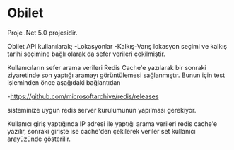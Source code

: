 # Obilet

Proje .Net 5.0 projesidir. 

Obilet API kullanılarak;
-Lokasyonlar
-Kalkış-Varış lokasyon seçimi ve kalkış tarihi seçimine bağlı olarak da sefer verileri çekilmiştir.

Kullanıcıların sefer arama verileri Redis Cache'e yazılarak bir sonraki ziyaretinde son yaptığı aramayı görüntülemesi sağlanmıştır. Bunun için test işleminden önce aşağıdaki bağlantıdan 

-https://github.com/microsoftarchive/redis/releases

sisteminize uygun redis server kurulumunun yapılması gerekiyor. 

Kullanıcı giriş yaptığında IP adresi ile yaptığı arama verileri redis cache'e yazılır, sonraki girişte ise cache'den çekilerek veriler set kullanıcı arayüzünde gösterilir.
